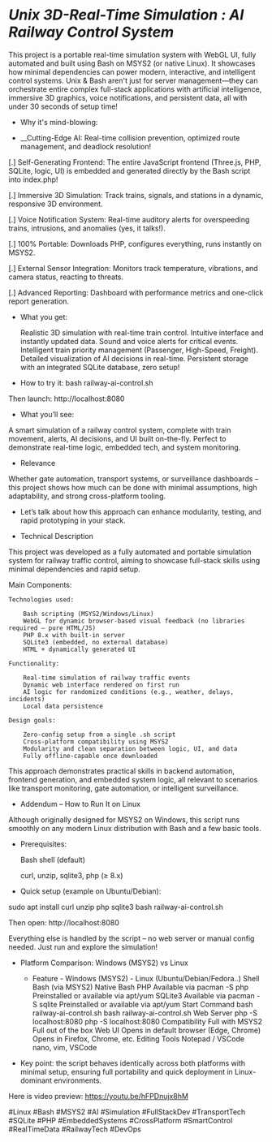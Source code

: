 # ___Unix 3D-Real-Time Simulation : AI Railway Control System___

This project is a portable real-time simulation system with WebGL UI, fully automated and built using Bash on MSYS2 (or native Linux). It showcases how minimal dependencies can power modern, interactive, and intelligent control systems. 
Unix & Bash aren't just for server management—they can orchestrate entire complex full-stack applications with artificial intelligence, immersive 3D graphics, voice notifications, and persistent data, all with under 30 seconds of setup time!

* Why it's mind-blowing:

- __Cutting-Edge AI: Real-time collision prevention, optimized route management, and deadlock resolution!

[.] Self-Generating Frontend: The entire JavaScript frontend (Three.js, PHP, SQLite, logic, UI) is embedded and generated directly by the Bash script into index.php! 

[.] Immersive 3D Simulation: Track trains, signals, and stations in a dynamic, responsive 3D environment.

[.] Voice Notification System: Real-time auditory alerts for overspeeding trains, intrusions, and anomalies (yes, it talks!). 

[.] 100% Portable: Downloads PHP, configures everything, runs instantly on MSYS2.

[.] External Sensor Integration: Monitors track temperature, vibrations, and camera status, reacting to threats.

[.] Advanced Reporting: Dashboard with performance metrics and one-click report generation.

* What you get:

    Realistic 3D simulation with real-time train control.
    Intuitive interface and instantly updated data.
    Sound and voice alerts for critical events.
    Intelligent train priority management (Passenger, High-Speed, Freight).
    Detailed visualization of AI decisions in real-time.
    Persistent storage with an integrated SQLite database, zero setup!

* How to try it:
bash railway-ai-control.sh

Then launch:
http://localhost:8080

* What you’ll see:

A smart simulation of a railway control system, complete with train movement, alerts, AI decisions, and UI built on-the-fly. Perfect to demonstrate real-time logic, embedded tech, and system monitoring.

* Relevance

Whether gate automation, transport systems, or surveillance dashboards – this project shows how much can be done with minimal assumptions, high adaptability, and strong cross-platform tooling.

* Let’s talk about how this approach can enhance modularity, testing, and rapid prototyping in your stack.

* Technical Description

This project was developed as a fully automated and portable simulation system for railway traffic control, aiming to showcase full-stack skills using minimal dependencies and rapid setup.

Main Components:

    Technologies used:
    
        Bash scripting (MSYS2/Windows/Linux)
        WebGL for dynamic browser-based visual feedback (no libraries required – pure HTML/JS)
        PHP 8.x with built-in server
        SQLite3 (embedded, no external database)
        HTML + dynamically generated UI

    Functionality:

        Real-time simulation of railway traffic events
        Dynamic web interface rendered on first run
        AI logic for randomized conditions (e.g., weather, delays, incidents)
        Local data persistence

    Design goals:

        Zero-config setup from a single .sh script
        Cross-platform compatibility using MSYS2
        Modularity and clean separation between logic, UI, and data
        Fully offline-capable once downloaded

This approach demonstrates practical skills in backend automation, frontend generation, and embedded system logic, all relevant to scenarios like transport monitoring, gate automation, or intelligent surveillance.

* Addendum – How to Run It on Linux

Although originally designed for MSYS2 on Windows, this script runs smoothly on any modern Linux distribution with Bash and a few basic tools.

* Prerequisites:

    Bash shell (default)

    curl, unzip, sqlite3, php (≥ 8.x)

* Quick setup (example on Ubuntu/Debian):

sudo apt install curl unzip php sqlite3
bash railway-ai-control.sh

Then open:
http://localhost:8080

Everything else is handled by the script – no web server or manual config needed. Just run and explore the simulation!

* Platform Comparison: Windows (MSYS2) vs Linux

   - Feature               - Windows (MSYS2)                          - Linux (Ubuntu/Debian/Fedora..)
    Shell                  Bash (via MSYS2)                          Native Bash
    PHP                    Available via pacman -S php               Preinstalled or available via apt/yum
    SQLite3                Available via pacman -S sqlite            Preinstalled or available via apt/yum
    Start Command          bash railway-ai-control.sh                bash railway-ai-control.sh
    Web Server             php -S localhost:8080                     php -S localhost:8080
    Compatibility          Full with MSYS2                           Full out of the box
    Web UI                 Opens in default browser (Edge, Chrome)   Opens in Firefox, Chrome, etc.
    Editing Tools          Notepad / VSCode                          nano, vim, VSCode

* Key point: the script behaves identically across both platforms with minimal setup, ensuring full portability and quick deployment in Linux-dominant environments.

Here is video preview:
https://youtu.be/hFPDnujx8hM

#Linux #Bash #MSYS2 #AI #Simulation #FullStackDev #TransportTech #SQLite #PHP #EmbeddedSystems #CrossPlatform #SmartControl #RealTimeData #RailwayTech #DevOps
